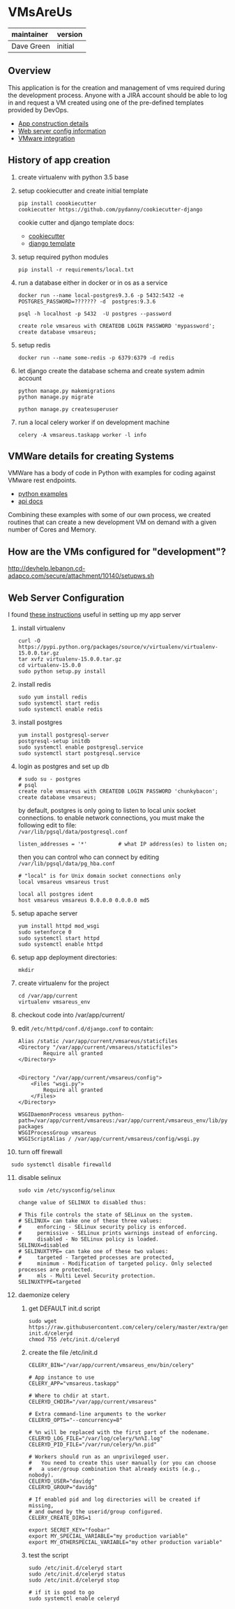 # VMsAreUs

| maintainer | version |
|:-----------|:--------|
| Dave Green | initial |

## Overview  

This application is for the creation and management of vms required during
the development process.  Anyone with a JIRA account should be able to log in
and request a VM created using one of the pre-defined templates provided by DevOps.  

* [App construction details](../notes.md#history-of-app-creation)
* [Web server config information](../notes.md#web-server-configuration)
* [VMware integration](../notes.md#vmware-details-for-creating-systems)

    
## History of app creation
1. create virtualenv with python 3.5 base
2. setup cookiecutter and create initial template
    ```
    pip install coookiecutter
    cookiecutter https://github.com/pydanny/cookiecutter-django
    ```
    cookie cutter and django template docs: 
    * [cookiecutter](https://github.com/audreyr/cookiecutter)
    * [django template](https://github.com/pydanny/cookiecutter-django)
    
3. setup required python modules
    ```
    pip install -r requirements/local.txt
    ```

4. run a database either in docker or in os as a service

    ```
    docker run --name local-postgres9.3.6 -p 5432:5432 -e POSTGRES_PASSWORD=??????? -d  postgres:9.3.6
     
    psql -h localhost -p 5432  -U postgres --password
    
    create role vmsareus with CREATEDB LOGIN PASSWORD 'mypassword';
    create database vmsareus;
    ```
5. setup redis
    ```
    docker run --name some-redis -p 6379:6379 -d redis
    ```
    
6. let django create the database schema and create system admin account

    ```
    python manage.py makemigrations
    python manage.py migrate
    
    python manage.py createsuperuser
    
    ```  

7. run a local celery worker if on development machine
    ```
    celery -A vmsareus.taskapp worker -l info
    ```
    
## VMWare details for creating Systems

VMWare has a body of code in Python with examples for coding against VMware rest endpoints.
* [python examples](https://github.com/vmware/pyvmomi)
* [api docs](https://vdc-download.vmware.com/vmwb-repository/dcr-public/6b586ed2-655c-49d9-9029-bc416323cb22/fa0b429a-a695-4c11-b7d2-2cbc284049dc/doc/index.html)

Combining these examples with some of our own process, we created routines that can create
a new development VM on demand with a given number of Cores and Memory.

## How are the VMs configured for "development"?
 
http://devhelp.lebanon.cd-adapco.com/secure/attachment/10140/setupws.sh

## Web Server Configuration

I found [these instructions](https://www.digitalocean.com/community/tutorials/how-to-serve-django-applications-with-apache-and-mod_wsgi-on-centos-7) useful in setting up my app server

1. install  virtualenv
    ```command
    curl -O https://pypi.python.org/packages/source/v/virtualenv/virtualenv-15.0.0.tar.gz
    tar xvfz virtualenv-15.0.0.tar.gz
    cd virtualenv-15.0.0
    sudo python setup.py install
    ```
2. install redis
    ```command
    sudo yum install redis
    sudo systemctl start redis
    sudo systemctl enable redis
    ```
    
3. install postgres
    ```
    yum install postgresql-server
    postgresql-setup initdb
    sudo systemctl enable postgresql.service
    sudo systemctl start postgresql.service
    ```

4. login as postgres and set up db

    ```postgresql
    # sudo su - postgres
    # psql 
    create role vmsareus with CREATEDB LOGIN PASSWORD 'chunkybacon';
    create database vmsareus;
    ```

    by default, postgres is only going to listen to local unix socket connections.  to enable network connections, you must make the following edit to file:  
    ``` /var/lib/pgsql/data/postgresql.conf ```
   
    ```
    listen_addresses = '*'          # what IP address(es) to listen on;
    ```
    then you can control who can connect by editing ```/var/lib/pgsql/data/pg_hba.conf```

    ```
    # "local" is for Unix domain socket connections only
    local vmsareus vmsareus trust
    
    local all postgres ident
    host vmsareus vmsareus 0.0.0.0 0.0.0.0 md5
    ```

5. setup apache server
    ```commandline
    yum install httpd mod_wsgi
    sudo setenforce 0
    sudo systemctl start httpd
    sudo systemctl enable httpd
    ```

6. setup app deployment directories:
    ```
    mkdir 
    ```
 
7. create virtualenv for the project
    ```
    cd /var/app/current 
    virtualenv vmsareus_env
    ```
8.  checkout code into /var/app/current/<project>

9. edit ```/etc/httpd/conf.d/django.conf``` to contain:

    ```
    Alias /static /var/app/current/vmsareus/staticfiles
    <Directory "/var/app/current/vmsareus/staticfiles">
            Require all granted
    </Directory>

    
    <Directory "/var/app/current/vmsareus/config">
        <Files "wsgi.py">
            Require all granted
        </Files>
    </Directory>
    
    WSGIDaemonProcess vmsareus python-path=/var/app/current/vmsareus:/var/app/current/vmsareus_env/lib/python2.7/site-packages
    WSGIProcessGroup vmsareus
    WSGIScriptAlias / /var/app/current/vmsareus/config/wsgi.py
10. turn off firewall
   ```
    sudo systemctl disable firewalld
   ```
11. disable selinux
    ```
    sudo vim /etc/sysconfig/selinux
    
    change value of SELINUX to disabled thus:
    
    # This file controls the state of SELinux on the system.
    # SELINUX= can take one of these three values:
    #     enforcing - SELinux security policy is enforced.
    #     permissive - SELinux prints warnings instead of enforcing.
    #     disabled - No SELinux policy is loaded.
    SELINUX=disabled
    # SELINUXTYPE= can take one of these two values:
    #     targeted - Targeted processes are protected,
    #     minimum - Modification of targeted policy. Only selected processes are protected. 
    #     mls - Multi Level Security protection.
    SELINUXTYPE=targeted 
    ```
    
12. daemonize celery

    1. get DEFAULT init.d script
        ```
        sudo wget https://raw.githubusercontent.com/celery/celery/master/extra/generic-init.d/celeryd
        chmod 755 /etc/init.d/celeryd
        ```
    2. create the file /etc/init.d
        ```
        CELERY_BIN="/var/app/current/vmsareus_env/bin/celery"

        # App instance to use
        CELERY_APP="vmsareus.taskapp"
        
        # Where to chdir at start.
        CELERYD_CHDIR="/var/app/current/vmsareus"
        
        # Extra command-line arguments to the worker
        CELERYD_OPTS="--concurrency=8"
        
        # %n will be replaced with the first part of the nodename.
        CELERYD_LOG_FILE="/var/log/celery/%n%I.log"
        CELERYD_PID_FILE="/var/run/celery/%n.pid"
        
        # Workers should run as an unprivileged user.
        #   You need to create this user manually (or you can choose
        #   a user/group combination that already exists (e.g., nobody).
        CELERYD_USER="davidg"
        CELERYD_GROUP="davidg"
        
        # If enabled pid and log directories will be created if missing,
        # and owned by the userid/group configured.
        CELERY_CREATE_DIRS=1
        
        export SECRET_KEY="foobar"
        export MY_SPECIAL_VARIABLE="my production variable"
        export MY_OTHERSPECIAL_VARIABLE="my other production variable"
        ```
        
    3. test the script
        ```  
        sudo /etc/init.d/celeryd start
        sudo /etc/init.d/celeryd status
        sudo /etc/init.d/celeryd stop
        
        # if it is good to go
        sudo systemctl enable celeryd
     
